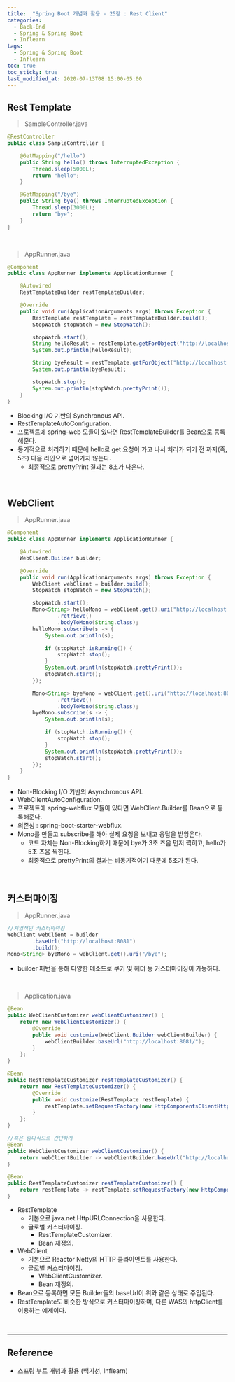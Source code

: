 ```yaml
---
title:  "Spring Boot 개념과 활용 - 25장 : Rest Client"
categories:
  - Back-End
  - Spring & Spring Boot
  - Inflearn
tags:
  - Spring & Spring Boot
  - Inflearn
toc: true
toc_sticky: true
last_modified_at: 2020-07-13T08:15:00-05:00
---
```


## Rest Template

> SampleController.java

```java
@RestController
public class SampleController {

    @GetMapping("/hello")
    public String hello() throws InterruptedException {
        Thread.sleep(5000L);
        return "hello";
    }

    @GetMapping("/bye")
    public String bye() throws InterruptedException {
        Thread.sleep(3000L);
        return "bye";
    }
}
```

<br>

> AppRunner.java

```java
@Component
public class AppRunner implements ApplicationRunner {

    @Autowired
    RestTemplateBuilder restTemplateBuilder;

    @Override
    public void run(ApplicationArguments args) throws Exception {
        RestTemplate restTemplate = restTemplateBuilder.build();
        StopWatch stopWatch = new StopWatch();

        stopWatch.start();
        String helloResult = restTemplate.getForObject("http://localhost:8081/hello", String.class);
        System.out.println(helloResult);

        String byeResult = restTemplate.getForObject("http://localhost:8081/bye", String.class);
        System.out.println(byeResult);

        stopWatch.stop();
        System.out.println(stopWatch.prettyPrint());
    }
}
```

* Blocking I/O 기반의 Synchronous API.
* RestTemplateAutoConfiguration.
* 프로젝트에 spring-web 모듈이 있다면 RestTemplateBuilder를 Bean으로 등록해준다.
* 동기적으로 처리하기 때문에 hello로 get 요청이 가고 나서 처리가 되기 전 까지(즉, 5초) 다음 라인으로 넘어가지 않는다.
  * 최종적으로 prettyPrint 결과는 8초가 나온다.

<br>

## WebClient

> AppRunner.java

```java
@Component
public class AppRunner implements ApplicationRunner {

    @Autowired
    WebClient.Builder builder;

    @Override
    public void run(ApplicationArguments args) throws Exception {
        WebClient webClient = builder.build();
        StopWatch stopWatch = new StopWatch();

        stopWatch.start();
        Mono<String> helloMono = webClient.get().uri("http://localhost:8081/hello")
                .retrieve()
                .bodyToMono(String.class);
        helloMono.subscribe(s -> {
            System.out.println(s);

            if (stopWatch.isRunning()) {
                stopWatch.stop();
            }
            System.out.println(stopWatch.prettyPrint());
            stopWatch.start();
        });

        Mono<String> byeMono = webClient.get().uri("http://localhost:8081/bye")
                .retrieve()
                .bodyToMono(String.class);
        byeMono.subscribe(s -> {
            System.out.println(s);

            if (stopWatch.isRunning()) {
                stopWatch.stop();
            }
            System.out.println(stopWatch.prettyPrint());
            stopWatch.start();
        });
    }
}
```

* Non-Blocking I/O 기반의 Asynchronous API.
* WebClientAutoConfiguration.
* 프로젝트에 spring-webflux 모듈이 있다면 WebClient.Builder를 Bean으로 등록해준다.
* 의존성 : spring-boot-starter-webflux.
* Mono를 만들고 subscribe를 해야 실제 요청을 보내고 응답을 받앙온다.
  * 코드 자체는 Non-Blocking하기 때문에 bye가 3초 즈음 먼저 찍히고, hello가 5초 즈음 찍힌다.
  * 최종적으로 prettyPrint의 결과는 비동기적이기 때문에 5초가 된다.

<br>

## 커스터마이징

> AppRunner.java

```java
//지엽적인 커스터마이징
WebClient webClient = builder
        .baseUrl("http://localhost:8081")
        .build();
Mono<String> byeMono = webClient.get().uri("/bye");
```

* builder 패턴을 통해 다양한 메소드로 쿠키 및 헤더 등 커스터마이징이 가능하다.

<br>

> Application.java

```java
@Bean
public WebClientCustomizer webClientCustomizer() {
    return new WebClientCustomizer() {
        @Override
        public void customize(WebClient.Builder webClientBuilder) {
            webClientBuilder.baseUrl("http://localhost:8081/");
        }
    };
}

@Bean
public RestTemplateCustomizer restTemplateCustomizer() {
    return new RestTemplateCustomizer() {
        @Override
        public void customize(RestTemplate restTemplate) {
            restTemplate.setRequestFactory(new HttpComponentsClientHttpRequestFactory());
        }
    };
}

//혹은 람다식으로 간단하게
@Bean
public WebClientCustomizer webClientCustomizer() {
    return webClientBuilder -> webClientBuilder.baseUrl("http://localhost:8081");
}

@Bean
public RestTemplateCustomizer restTemplateCustomizer() {
    return restTemplate -> restTemplate.setRequestFactory(new HttpComponentsClientHttpRequestFactory());
}
```

* RestTemplate
  * 기본으로 java.net.HttpURLConnection을 사용한다.
  * 글로벌 커스터마이징.
    * RestTemplateCustomizer.
    * Bean 재정의.
* WebClient
  * 기본으로 Reactor Netty의 HTTP 클라이언트를 사용한다.
  * 글로벌 커스터마이징.
    * WebClientCustomizer.
    * Bean 재정의.
* Bean으로 등록하면 모든 Builder들의 baseUrl이 위와 같은 상태로 주입된다.
* RestTemplate도 비슷한 방식으로 커스터마이징하며, 다른 WAS의 httpClient를 이용하는 예제이다.

<br>

---

## Reference

* 스프링 부트 개념과 활용 (백기선, Inflearn)
